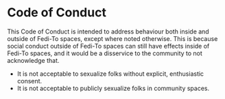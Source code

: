 # Code of Conduct

This Code of Conduct is intended to address behaviour both inside and outside
of Fedi-To spaces, except where noted otherwise. This is because social conduct
outside of Fedi-To spaces can still have effects inside of Fedi-To spaces, and
it would be a disservice to the community to not acknowledge that.

- It is not acceptable to sexualize folks without explicit, enthusiastic
    consent.
- It is not acceptable to publicly sexualize folks in community spaces.
